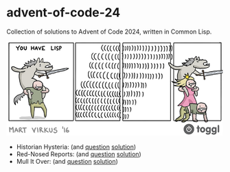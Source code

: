 # advent-of-code-24
Collection of solutions to Advent of Code 2024, written in Common Lisp.

<a href="https://andreyor.st/posts/2020-12-03-we-need-to-talk-about-parentheses/"><img src="images/lisp.jpg"></a>
<br />

* Historian Hysteria: (and [question](https://adventofcode.com/2024/day/1) [solution](1.lisp)) 
* Red-Nosed Reports: (and [question](https://adventofcode.com/2024/day/2) [solution](2.lisp)) 
* Mull It Over: (and [question](https://adventofcode.com/2024/day/3) [solution](3.lisp))